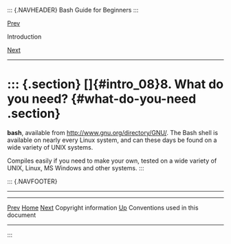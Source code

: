 ::: {.NAVHEADER}
Bash Guide for Beginners
:::

[Prev](intro_07.md)

Introduction

[Next](intro_09.md)

------------------------------------------------------------------------

::: {.section}
[]{#intro_08}8. What do you need? {#what-do-you-need .section}
=================================

**bash**, available from <http://www.gnu.org/directory/GNU/>. The Bash
shell is available on nearly every Linux system, and can these days be
found on a wide variety of UNIX systems.

Compiles easily if you need to make your own, tested on a wide variety
of UNIX, Linux, MS Windows and other systems.
:::

::: {.NAVFOOTER}

------------------------------------------------------------------------

  ----------------------- -------------------- -----------------------------------
  [Prev](intro_07.md)    [Home](index.md)                [Next](intro_09.md)
  Copyright information      [Up](f32.md)      Conventions used in this document
  ----------------------- -------------------- -----------------------------------
:::
